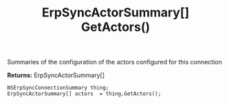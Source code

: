 ﻿---
uid: crmscript_ref_NSErpSyncConnectionSummary_GetActors
title: ErpSyncActorSummary[] GetActors()
intellisense: NSErpSyncConnectionSummary.GetActors
keywords: NSErpSyncConnectionSummary, GetActors
so.topic: reference
---

Summaries of the configuration of the actors configured for this connection

**Returns:** ErpSyncActorSummary[]


```crmscript
NSErpSyncConnectionSummary thing;
ErpSyncActorSummary[] actors  = thing.GetActors();
```


